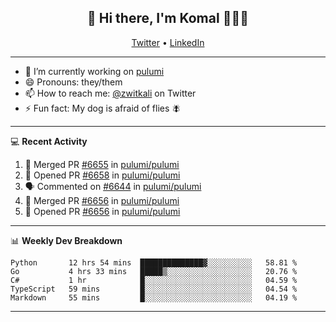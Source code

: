 <h2 align="center"> 👋 Hi there, I'm Komal 🧑🏾‍💻 </h2>
<p align="center">
    <a href="https://twitter.com/zwitkali">Twitter</a> •
    <a href="https://www.linkedin.com/in/komal-ali/">LinkedIn</a>
</p>

--------

- 🔭 I’m currently working on [pulumi](https://github.com/pulumi/pulumi)
- 😄 Pronouns: they/them
- 📫 How to reach me: [@zwitkali](https://twitter.com/zwitkali) on Twitter
- ⚡ Fun fact: My dog is afraid of flies 🪰

--------
💻 **Recent Activity**

<!--START_SECTION:activity-->
1. 🎉 Merged PR [#6655](https://github.com/pulumi/pulumi/pull/6655) in [pulumi/pulumi](https://github.com/pulumi/pulumi)
2. 💪 Opened PR [#6658](https://github.com/pulumi/pulumi/pull/6658) in [pulumi/pulumi](https://github.com/pulumi/pulumi)
3. 🗣 Commented on [#6644](https://github.com/pulumi/pulumi/issues/6644) in [pulumi/pulumi](https://github.com/pulumi/pulumi)
4. 🎉 Merged PR [#6656](https://github.com/pulumi/pulumi/pull/6656) in [pulumi/pulumi](https://github.com/pulumi/pulumi)
5. 💪 Opened PR [#6656](https://github.com/pulumi/pulumi/pull/6656) in [pulumi/pulumi](https://github.com/pulumi/pulumi)
<!--END_SECTION:activity-->

--------

📊 **Weekly Dev Breakdown**
<!--START_SECTION:waka-->
```text
Python       12 hrs 54 mins  ██████████████▓░░░░░░░░░░   58.81 % 
Go           4 hrs 33 mins   █████▒░░░░░░░░░░░░░░░░░░░   20.76 % 
C#           1 hr            █░░░░░░░░░░░░░░░░░░░░░░░░   04.59 % 
TypeScript   59 mins         █░░░░░░░░░░░░░░░░░░░░░░░░   04.54 % 
Markdown     55 mins         █░░░░░░░░░░░░░░░░░░░░░░░░   04.19 % 
```
<!--END_SECTION:waka-->

--------